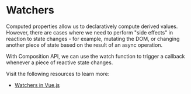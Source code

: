 # Watchers

Computed properties allow us to declaratively compute derived values. However, there are cases where we need to perform "side effects" in reaction to state changes - for example, mutating the DOM, or changing another piece of state based on the result of an async operation.

With Composition API, we can use the watch function to trigger a callback whenever a piece of reactive state changes.

Visit the following resources to learn more:

- [Watchers in Vue.js](https://vuejs.org/guide/essentials/watchers.html)
